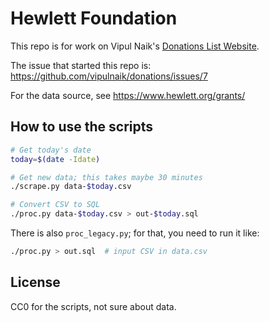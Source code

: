 # Hewlett Foundation

This repo is for work on Vipul Naik's [Donations List Website](https://github.com/vipulnaik/donations).

The issue that started this repo is: https://github.com/vipulnaik/donations/issues/7

For the data source, see https://www.hewlett.org/grants/

## How to use the scripts


```bash
# Get today's date
today=$(date -Idate)

# Get new data; this takes maybe 30 minutes
./scrape.py data-$today.csv

# Convert CSV to SQL
./proc.py data-$today.csv > out-$today.sql
```

There is also `proc_legacy.py`; for that, you need to run it like:

```bash
./proc.py > out.sql  # input CSV in data.csv
```

## License

CC0 for the scripts, not sure about data.
